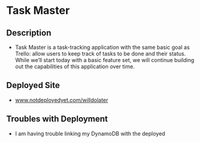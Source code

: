 # Task Master

## Description 
- Task Master is a task-tracking application with the same basic goal as Trello: allow users to keep 
track of tasks to be done and their status. While we’ll start today with a basic feature set,
 we will continue building out the capabilities of this application over time.
 
## Deployed Site
- www.notdeployedyet.com/willdolater

## Troubles with Deployment
- I am having trouble linking my DynamoDB with the deployed 